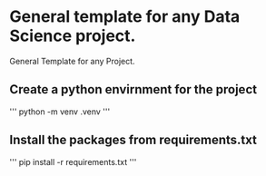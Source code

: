 # General template for any Data Science project.
General Template for any Project.

## Create a python envirnment for the project

'''
    python -m venv .venv
'''

## Install the packages from requirements.txt

'''
    pip install -r requirements.txt
'''



